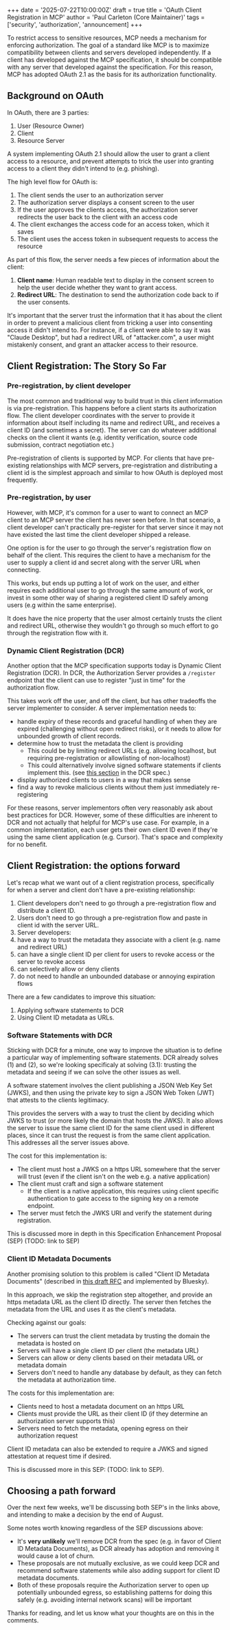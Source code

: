 +++
date = '2025-07-22T10:00:00Z'
draft = true
title = 'OAuth Client Registration in MCP'
author = 'Paul Carleton (Core Maintainer)'
tags = ['security', 'authorization', 'announcement]
+++


To restrict access to sensitive resources, MCP needs a mechanism for enforcing authorization. The goal of a standard like MCP is to maximize compatibility between clients and servers developed independently. If a client has developed against the MCP specification, it should be compatible with any server that developed against the specification. For this reason, MCP has adopted OAuth 2.1 as the basis for its authorization functionality.

## Background on OAuth

In OAuth, there are 3 parties:
1. User (Resource Owner)
2. Client
3. Resource Server

A system implementing OAuth 2.1 should allow the user to grant a client access to a resource, and prevent attempts to trick the user into granting access to a client they didn't intend to (e.g. phishing).

The high level flow for OAuth is:
1. The client sends the user to an authorization server
2. The authorization server displays a consent screen to the user
3. If the user approves the clients access, the authorization server redirects the user back to the client with an access code
4. The client exchanges the access code for an access token, which it saves
5. The client uses the access token in subsequent requests to access the resource

As part of this flow, the server needs a few pieces of information about the client:
1. **Client name**: Human readable text to display in the consent screen to help the user decide whether they want to grant access.
2. **Redirect URL**: The destination to send the authorization code back to if the user consents.

It's important that the server trust the information that it has about the client in order to prevent a malicious client from tricking a user into consenting access it didn't intend to.  For instance, if a client were able to say it was "Claude Desktop", but had a redirect URL of "attacker.com", a user might mistakenly consent, and grant an attacker access to their resource.

## Client Registration: The Story So Far

### Pre-registration, by client developer

The most common and traditional way to build trust in this client information is via pre-registration.  This happens before a client starts its authorization flow. The client developer coordinates with the server to provide it information about itself including its name and redirect URL, and receives a client ID (and sometimes a secret).  The server can do whatever additional checks on the client it wants (e.g. identity verification, source code submission, contract negotiation etc.)

Pre-registration of clients is supported by MCP. For clients that have pre-existing relationships with MCP servers, pre-registration and distributing a client id is the simplest approach and similar to how OAuth is deployed most frequently.

### Pre-registration, by user

However, with MCP, it's common for a user to want to connect an MCP client to an MCP server the client has never seen before.  In that scenario, a client developer can't practically pre-register for that server since it may not have existed the last time the client developer shipped a release.

One option is for the user to go through the server's registration flow on behalf of the client. This requires the client to have a mechanism for the user to supply a client id and secret along with the server URL when connecting.

This works, but ends up putting a lot of work on the user, and either requires each additional user to go through the same amount of work, or invest in some other way of sharing a registered client ID safely among users (e.g within the same enterprise).

It does have the nice property that the user almost certainly trusts the client and redirect URL, otherwise they wouldn't go through so much effort to go through the registration flow with it.

### Dynamic Client Registration (DCR)

Another option that the MCP specification supports today is Dynamic Client Registration (DCR). In DCR, the Authorization Server provides a `/register` endpoint that the client can use to register "just in time" for the authorization flow.

This takes work off the user, and off the client, but has other tradeoffs the server implementer to consider. A server implementation needs to:
* handle expiry of these records and graceful handling of when they are expired (challenging without open redirect risks), or it needs to allow for unbounded growth of client records.
* determine how to trust the metadata the client is providing
  * This could be by limiting redirect URLs (e.g. allowing localhost, but requiring pre-registration or allowlisting of non-localhost) 
  * This could alternatively involve signed software statements if clients implement this. (see [this section](https://www.rfc-editor.org/rfc/rfc7591.html#appendix-A.2) in the DCR spec.)
* display authorized clients to users in a way that makes sense
* find a way to revoke malicious clients without them just immediately re-registering

For these reasons, server implementors often very reasonably ask about best practices for DCR.  However, some of these difficulties are inherent to DCR and not actually that helpful for MCP's use case.  For example, in a common implementation, each user gets their own client ID even if they're using the same client application (e.g. Cursor). That's space and complexity for no benefit.

## Client Registration: the options forward

Let's recap what we want out of a client registration process, specifically for when a server and client don't have a pre-existing relationship:
1. Client developers don't need to go through a pre-registration flow and distribute a client ID.
2. Users don't need to go through a pre-registration flow and paste in client id with the server URL.
3. Server developers:
  1. have a way to trust the metadata they associate with a client (e.g. name and redirect URL)
  2. can have a single client ID per client for users to revoke access or the server to revoke access
  3. can selectively allow or deny clients
  4. do not need to handle an unbounded database or annoying expiration flows

There are a few candidates to improve this situation:

1. Applying software statements to DCR
2. Using Client ID metadata as URLs.


### Software Statements with DCR

Sticking with DCR for a minute, one way to improve the situation is to define a particular way of implementing software statements.  DCR already solves (1) and (2), so we're looking specificaly at solving (3.1): trusting the metadata and seeing if we can solve the other issues as well.

A software statement involves the client publishing a JSON Web Key Set (JWKS), and then using the private key to sign a JSON Web Token (JWT) that attests to the clients legitimacy.

This provides the servers with a way to trust the client by deciding which JWKS to trust (or more likely the domain that hosts the JWKS).  It also allows the server to issue the same client ID for the same client used in different places, since it can trust the request is from the same client application. This addresses all the server issues above.

The cost for this implementation is:
* The client must host a JWKS on a https URL somewhere that the server will trust (even if the client isn't on the web e.g. a native application)
* The client must craft and sign a software statement
  * If the client is a native application, this requires using client specific authentication to gate access to the signing key on a remote endpoint.
* The server must fetch the JWKS URI and verify the statement during registration.


This is discussed more in depth in this Specification Enhancement Proposal (SEP) (TODO: link to SEP)

### Client ID Metadata Documents

Another promising solution to this problem is called "Client ID Metadata Documents" (described in [this draft RFC](https://datatracker.ietf.org/doc/draft-parecki-oauth-client-id-metadata-document/) and implemented by Bluesky).

In this approach, we skip the registration step altogether, and provide an https metadata URL as the client ID directly.  The server then fetches the metadata from the URL and uses it as the client's metadata. 

Checking against our goals:
* The servers can trust the client metadata by trusting the domain the metadata is hosted on
* Servers will have a single client ID per client (the metadata URL)
* Servers can allow or deny clients based on their metadata URL or metadata domain
* Servers don't need to handle any database by default, as they can fetch the metadata at authorization time.

The costs for this implementation are:
* Clients need to host a metadata document on an https URL
* Clients must provide the URL as their client ID (if they determine an authorization server supports this)
* Servers need to fetch the metadata, opening egress on their authorization request

Client ID metadata can also be extended to require a JWKS and signed attestation at request time if desired.

This is discussed more in this SEP: (TODO: link to SEP).


## Choosing a path forward

Over the next few weeks, we'll be discussing both SEP's in the links above, and intending to make a decision by the end of August.

Some notes worth knowing regardless of the SEP discussions above:
* It's **very unlikely** we'll remove DCR from the spec (e.g. in favor of Client ID Metadata Documents), as DCR already has adoption and removing it would cause a lot of churn.
* These proposals are not mutually exclusive, as we could keep DCR and recommend software statements while also adding support for client ID metadata documents.
* Both of these proposals require the Authorization server to open up potentially unbounded egress, so establishing patterns for doing this safely (e.g. avoiding internal network scans) will be important

Thanks for reading, and let us know what your thoughts are on this in the comments.
